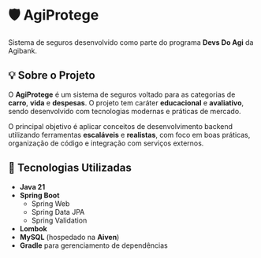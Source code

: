 # 🛡️ AgiProtege

Sistema de seguros desenvolvido como parte do programa **Devs Do Agi** da Agibank.

## 💡 Sobre o Projeto

O **AgiProtege** é um sistema de seguros voltado para as categorias de **carro**, **vida** e **despesas**. O projeto tem caráter **educacional** e **avaliativo**, sendo desenvolvido com tecnologias modernas e práticas de mercado.

O principal objetivo é aplicar conceitos de desenvolvimento backend utilizando ferramentas **escaláveis** e **realistas**, com foco em boas práticas, organização de código e integração com serviços externos.

## 🧱 Tecnologias Utilizadas

- **Java 21**
- **Spring Boot**
  - Spring Web
  - Spring Data JPA
  - Spring Validation
- **Lombok**
- **MySQL** (hospedado na **Aiven**)
- **Gradle** para gerenciamento de dependências
